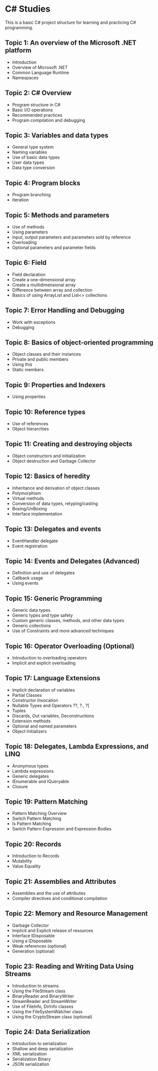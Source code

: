 # C# Studies

This is a basic C# project structure for learning and practicing C# programming.

## Topic 1: An overview of the Microsoft .NET platform 
- Introduction 
- Overview of Microsoft .NET 
- Common Language Runtime 
- Namespaces 

## Topic 2: C# Overview 
- Program structure in C# 
- Basic I/O operations 
- Recommended practices 
- Program compilation and debugging 

## Topic 3: Variables and data types 
- General type system 
- Naming variables 
- Use of basic data types 
- User data types 
- Data type conversion 

## Topic 4: Program blocks 
- Program branching 
- Iteration 

## Topic 5: Methods and parameters 
- Use of methods 
- Using parameters 
- Input, output parameters and parameters sold by reference 
- Overloading 
- Optional parameters and parameter fields 

## Topic 6: Field 
- Field declaration 
- Create a one-dimensional array 
- Create a multidimensional array 
- Difference between array and collection 
- Basics of using ArrayList and List<> collections 

## Topic 7: Error Handling and Debugging 
- Work with exceptions 
- Debugging 

## Topic 8: Basics of object-oriented programming 
- Object classes and their instances 
- Private and public members 
- Using this 
- Static members 

## Topic 9: Properties and Indexers 
- Using properties 

## Topic 10: Reference types 
- Use of references 
- Object hierarchies 

## Topic 11: Creating and destroying objects 
- Object constructors and initialization 
- Object destruction and Garbage Collector 

## Topic 12: Basics of heredity 
- Inheritance and derivation of object classes 
- Polymorphism 
- Virtual methods 
- Conversion of data types, retyping/casting 
- Boxing/UnBoxing 
- Interface implementation 

## Topic 13: Delegates and events 
- EventHandler delegate 
- Event registration

## Topic 14: Events and Delegates (Advanced)
- Definition and use of delegates
- Callback usage
- Using events

## Topic 15: Generic Programming
- Generic data types
- Generic types and type safety
- Custom generic classes, methods, and other data types
- Generic collections
- Use of Constraints and more advanced techniques

## Topic 16: Operator Overloading (Optional)
- Introduction to overloading operators
- Implicit and explicit overloading

## Topic 17: Language Extensions
- Implicit declaration of variables
- Partial Classes
- Constructor Invocation
- Nullable Types and Operators ??, ?., ?[
- Tuples
- Discards, Out variables, Deconstructions
- Extension methods
- Optional and named parameters
- Object Initializers

## Topic 18: Delegates, Lambda Expressions, and LINQ
- Anonymous types
- Lambda expressions
- Generic delegates
- IEnumerable and IQueryable
- Closure

## Topic 19: Pattern Matching
- Pattern Matching Overview
- Switch Pattern Matching
- Is Pattern Matching
- Switch Pattern Expression and Expression Bodies

## Topic 20: Records
- Introduction to Records
- Mutability
- Value Equality

## Topic 21: Assemblies and Attributes
- Assemblies and the use of attributes
- Compiler directives and conditional compilation

## Topic 22: Memory and Resource Management
- Garbage Collector
- Implicit and Explicit release of resources
- Interface IDisposable
- Using a IDisposable
- Weak references (optional)
- Generation (optional)

## Topic 23: Reading and Writing Data Using Streams
- Introduction to streams
- Using the FileStream class
- BinaryReader and BinaryWriter
- StreamReader and StreamWriter
- Use of FileInfo, DirInfo classes
- Using the FileSystemWatcher class
- Using the CryptoStream class (optional)

## Topic 24: Data Serialization
- Introduction to serialization
- Shallow and deep serialization
- XML serialization
- Serialization Binary
- JSON serialization